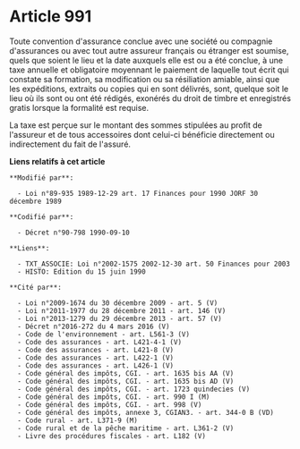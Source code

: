 # Article 991

Toute convention d'assurance conclue avec une société ou compagnie d'assurances ou avec tout autre assureur français ou
étranger est soumise, quels que soient le lieu et la date auxquels elle est ou a été conclue, à une taxe annuelle et
obligatoire moyennant le paiement de laquelle tout écrit qui constate sa formation, sa modification ou sa résiliation
amiable, ainsi que les expéditions, extraits ou copies qui en sont délivrés, sont, quelque soit le lieu où ils sont ou ont
été rédigés, exonérés du droit de timbre et enregistrés gratis lorsque la formalité est requise.

La taxe est perçue sur le montant des sommes stipulées au profit de l'assureur et de tous accessoires dont celui-ci bénéficie
directement ou indirectement du fait de l'assuré.

**Liens relatifs à cet article**

	**Modifié par**:

	  - Loi n°89-935 1989-12-29 art. 17 Finances pour 1990 JORF 30 décembre 1989

	**Codifié par**:

	  - Décret n°90-798 1990-09-10

	**Liens**:

	  - TXT_ASSOCIE: Loi n°2002-1575 2002-12-30 art. 50 Finances pour 2003
	  - HISTO: Edition du 15 juin 1990

	**Cité par**:

	  - Loi n°2009-1674 du 30 décembre 2009 - art. 5 (V)
	  - Loi n°2011-1977 du 28 décembre 2011 - art. 146 (V)
	  - Loi n°2013-1279 du 29 décembre 2013 - art. 57 (V)
	  - Décret n°2016-272 du 4 mars 2016 (V)
	  - Code de l'environnement - art. L561-3 (V)
	  - Code des assurances - art. L421-4-1 (V)
	  - Code des assurances - art. L421-8 (V)
	  - Code des assurances - art. L422-1 (V)
	  - Code des assurances - art. L426-1 (V)
	  - Code général des impôts, CGI. - art. 1635 bis AA (V)
	  - Code général des impôts, CGI. - art. 1635 bis AD (V)
	  - Code général des impôts, CGI. - art. 1723 quindecies (V)
	  - Code général des impôts, CGI. - art. 990 I (M)
	  - Code général des impôts, CGI. - art. 998 (V)
	  - Code général des impôts, annexe 3, CGIAN3. - art. 344-0 B (VD)
	  - Code rural - art. L371-9 (M)
	  - Code rural et de la pêche maritime - art. L361-2 (V)
	  - Livre des procédures fiscales - art. L182 (V)
